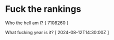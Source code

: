 # Fuck the rankings

Who the hell am I?
{ 7108260 }

What fucking year is it?
[ 2024-08-12T14:30:00Z ]
